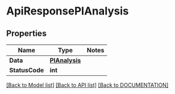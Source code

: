 # ApiResponsePIAnalysis

## Properties
Name | Type | Notes
------------ | ------------- | -------------
**Data** | **[**PIAnalysis**](../Model/PIAnalysis.md)**
**StatusCode** | **int**

[[Back to Model list]](../../DOCUMENTATION.md#documentation-for-models) [[Back to API list]](../../DOCUMENTATION.md#documentation-for-api-endpoints) [[Back to DOCUMENTATION]](../../DOCUMENTATION.md)
